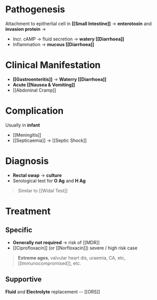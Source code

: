 # Pathogenesis
Attachment to epitherlial cell in **[[Small Intestine]]** -> **enterotoxin** and **invasion protein** -> 
- Incr. cAMP -> fluid secretion -> **watery [[Diarrhoea]]**
- Inflammation -> **mucous [[Diarrhoea]]**

# Clinical Manifestation
- **[[Gastroenteritis]]** -> **Waterry [[Diarrhoea]]**
- **Acute [[Nausea & Vomiting]]**
- [[Abdoninal Cramp]]

# Complication
Usually in **infant**
- [[Meningitis]]
- [[Septicaemia]] -> [[Septic Shock]]

# Diagnosis
- **Rectal swap** -> **culture**
- Serological test for **O Ag** and **H Ag**
> Similar to [[Widal Test]]

# Treatment
## Specific
- **Generally not required** -> risk of [[MDR]]
- [[Ciprofloxacin]] (or [[Norfloxacin]]) severe / high risk case
> **Extreme ages**, valvular heart dis, uraemia, CA, etc, [[Immunocompromised]], etc.

## Supportive
**Fluid** and **Electrolyte** replacement -- [[ORS]]